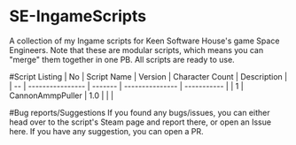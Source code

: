 # SE-IngameScripts
A collection of my Ingame scripts for Keen Software House's game Space Engineers.
Note that these are modular scripts, which means you can "merge" them together in one PB.
All scripts are ready to use.

#Script Listing
| No | Script Name      | Version | Character Count | Description |
| -- | ---------------- | ------- | --------------- | ----------- |
|  1 | CannonAmmpPuller |     1.0 |                 |             |

#Bug reports/Suggestions
If you found any bugs/issues, you can either head over to the script's Steam page and report there, or open an Issue here.
If you have any suggestion, you can open a PR.
